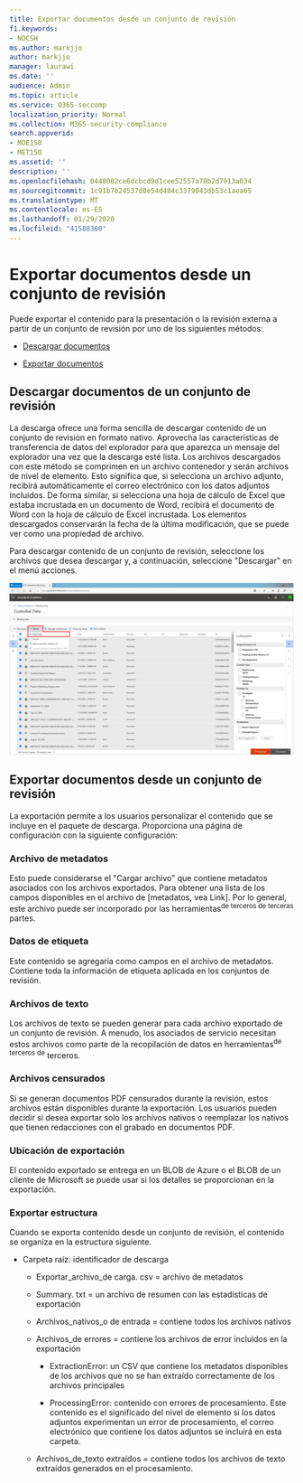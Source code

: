 ```yaml
---
title: Exportar documentos desde un conjunto de revisión
f1.keywords:
- NOCSH
ms.author: markjjo
author: markjjo
manager: laurawi
ms.date: ''
audience: Admin
ms.topic: article
ms.service: O365-seccomp
localization_priority: Normal
ms.collection: M365-security-compliance
search.appverid:
- MOE150
- MET150
ms.assetid: ''
description: ''
ms.openlocfilehash: 0448082ce6dcbcd9d1cee52557a78b2d7913a034
ms.sourcegitcommit: 1c91b7b24537d0e54d484c3379043db53c1aea65
ms.translationtype: MT
ms.contentlocale: es-ES
ms.lasthandoff: 01/29/2020
ms.locfileid: "41588360"
---
```

# <a name="export-documents-from-a-review-set"></a>Exportar documentos desde un conjunto de revisión

Puede exportar el contenido para la presentación o la revisión externa a partir de un conjunto de revisión por uno de los siguientes métodos:

- [Descargar documentos](#download-documents-from-a-review-set)
 
- [Exportar documentos](#export-documents-from-a-review-set)

## <a name="download-documents-from-a-review-set"></a>Descargar documentos de un conjunto de revisión

La descarga ofrece una forma sencilla de descargar contenido de un conjunto de revisión en formato nativo. Aprovecha las características de transferencia de datos del explorador para que aparezca un mensaje del explorador una vez que la descarga esté lista. Los archivos descargados con este método se comprimen en un archivo contenedor y serán archivos de nivel de elemento. Esto significa que, si selecciona un archivo adjunto, recibirá automáticamente el correo electrónico con los datos adjuntos incluidos. De forma similar, si selecciona una hoja de cálculo de Excel que estaba incrustada en un documento de Word, recibirá el documento de Word con la hoja de cálculo de Excel incrustada. Los elementos descargados conservarán la fecha de la última modificación, que se puede ver como una propiedad de archivo.

Para descargar contenido de un conjunto de revisión, seleccione los archivos que desea descargar y, a continuación, seleccione "Descargar" en el menú acciones.

![Una captura de pantalla de una descripción de equipo generada automáticamente](media/eDiscoDownload.png)

## <a name="export-documents-from-a-review-set"></a>Exportar documentos desde un conjunto de revisión

La exportación permite a los usuarios personalizar el contenido que se incluye en el paquete de descarga. Proporciona una página de configuración con la siguiente configuración:

### <a name="metadata-file"></a>Archivo de metadatos

Esto puede considerarse el "Cargar archivo" que contiene metadatos asociados con los archivos exportados. Para obtener una lista de los campos disponibles en el archivo de \[metadatos, vea Link\]. Por lo general, este archivo puede ser incorporado por las herramientas<sup>de terceros de terceras</sup> partes.

### <a name="tag-data"></a>Datos de etiqueta

Este contenido se agregaría como campos en el archivo de metadatos. Contiene toda la información de etiqueta aplicada en los conjuntos de revisión.

### <a name="text-files"></a>Archivos de texto

Los archivos de texto se pueden generar para cada archivo exportado de un conjunto de revisión. A menudo, los asociados de servicio necesitan estos archivos como parte de la recopilación de datos en herramientas<sup>de terceros de</sup> terceros.

### <a name="redacted-files"></a>Archivos censurados

Si se generan documentos PDF censurados durante la revisión, estos archivos están disponibles durante la exportación. Los usuarios pueden decidir si desea exportar solo los archivos nativos o reemplazar los nativos que tienen redacciones con el grabado en documentos PDF.

### <a name="export-location"></a>Ubicación de exportación

El contenido exportado se entrega en un BLOB de Azure o el BLOB de un cliente de Microsoft se puede usar si los detalles se proporcionan en la exportación.

### <a name="export-structure"></a>Exportar estructura

Cuando se exporta contenido desde un conjunto de revisión, el contenido se organiza en la estructura siguiente.

  - Carpeta raíz: identificador de descarga
    
      - Exportar\_archivo\_de carga. csv = archivo de metadatos
    
      - Summary. txt = un archivo de resumen con las estadísticas de exportación
    
      - Archivos\_nativos\_o de entrada = contiene todos los archivos nativos
    
      - Archivos\_de errores = contiene los archivos de error incluidos en la exportación
        
          - ExtractionError: un CSV que contiene los metadatos disponibles de los archivos que no se han extraído correctamente de los archivos principales
        
          - ProcessingError: contenido con errores de procesamiento. Este contenido es el significado del nivel de elemento si los datos adjuntos experimentan un error de procesamiento, el correo electrónico que contiene los datos adjuntos se incluirá en esta carpeta.
    
      - Archivos\_de\_texto extraídos = contiene todos los archivos de texto extraídos generados en el procesamiento.